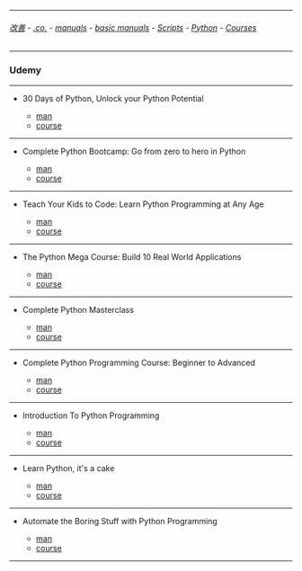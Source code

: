 
---

###### [改善](https://github.com/ttltrk/0C/blob/master/README.MD) - [.co.](https://github.com/ttltrk/PRG/blob/master/CODING.MD) - [manuals](https://github.com/ttltrk/PRG/blob/master/MAN.MD) - [basic manuals](https://github.com/ttltrk/PRG/blob/master/MANUALS.MD) - [Scripts](https://github.com/ttltrk/PRG/blob/master/PY/DOC/SC/SC.MD) - [Python](https://github.com/ttltrk/PRG/blob/master/PY/DOC/OPYM/OPYM.MD) - [Courses](https://github.com/ttltrk/PRG/blob/master/PY/DOC/OPYM/13/COURSES.MD)

---

### Udemy

---

* 30 Days of Python, Unlock your Python Potential

  + [man](https://github.com/ttltrk/PRG/blob/master/PY/DOC/UD_30_PY.MD)
  + [course](https://www.udemy.com/30-days-of-python/learn/v4/overview)

---

* Complete Python Bootcamp: Go from zero to hero in Python

  + [man](https://github.com/ttltrk/PRG/blob/master/PY/DOC/UD_FROM_ZE_TO_HE.MD)
  + [course](https://www.udemy.com/complete-python-bootcamp/learn/v4/overview)

---

* Teach Your Kids to Code: Learn Python Programming at Any Age

  + [man](https://github.com/ttltrk/PRG/blob/master/PY/DOC/udemy_teach_your_kids_to_code.MD)
  + [course](https://www.udemy.com/teach-your-kids-to-code/learn/v4/overview)

---

* The Python Mega Course: Build 10 Real World Applications

  + [man]()
  + [course](https://www.udemy.com/the-python-mega-course/learn/v4/overview)

---

* Complete Python Masterclass

  + [man](https://github.com/ttltrk/PRG/blob/master/PY/DOC/PYMASCL/PYMASCL.MD)
  + [course](https://www.udemy.com/python-the-complete-python-developer-course/learn/v4/overview)
  
---  

* Complete Python Programming Course: Beginner to Advanced

  + [man]()
  + [course](https://www.udemy.com/complete-python-programming-course-beginner-to-advanced/learn/v4/overview)
  
--- 

* Introduction To Python Programming

  + [man]()
  + [course](https://www.udemy.com/pythonforbeginnersintro/learn/v4/overview)

---

* Learn Python, it's a cake

  + [man]()
  + [course](https://www.udemy.com/learning-python-not-the-snake/learn/v4/overview)

---

* Automate the Boring Stuff with Python Programming

  + [man]()
  + [course](https://www.udemy.com/automate/learn/v4/overview)

---
